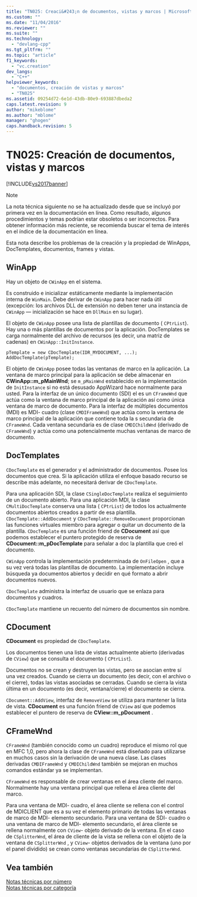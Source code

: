 ```yaml
---
title: "TN025: Creaci&#243;n de documentos, vistas y marcos | Microsoft Docs"
ms.custom: ""
ms.date: "11/04/2016"
ms.reviewer: ""
ms.suite: ""
ms.technology: 
  - "devlang-cpp"
ms.tgt_pltfrm: ""
ms.topic: "article"
f1_keywords: 
  - "vc.creation"
dev_langs: 
  - "C++"
helpviewer_keywords: 
  - "documentos, creación de vistas y marcos"
  - "TN025"
ms.assetid: 09254d72-6e1d-43db-80e9-693887dbeda2
caps.latest.revision: 9
author: "mikeblome"
ms.author: "mblome"
manager: "ghogen"
caps.handback.revision: 5
---
```

# TN025: Creaci&#243;n de documentos, vistas y marcos
[!INCLUDE[vs2017banner](../assembler/inline/includes/vs2017banner.md)]

> [!NOTE]
>  La nota técnica siguiente no se ha actualizado desde que se incluyó por primera vez en la documentación en línea.  Como resultado, algunos procedimientos y temas podrían estar obsoletos o ser incorrectos.  Para obtener información más reciente, se recomienda buscar el tema de interés en el índice de la documentación en línea.  
  
 Esta nota describe los problemas de la creación y la propiedad de WinApps, DocTemplates, documentos, frames y vistas.  
  
## WinApp  
 Hay un objeto de `CWinApp` en el sistema.  
  
 Es construido e inicializar estáticamente mediante la implementación interna de `WinMain`.  Debe derivar de `CWinApp` para hacer nada útil \(excepción: los archivos DLL de extensión no deben tener una instancia de `CWinApp` — inicialización se hace en `DllMain` en su lugar\).  
  
 El objeto de `CWinApp` posee una lista de plantillas de documento \( `CPtrList`\).  Hay una o más plantillas de documentos por la aplicación.  DocTemplates se carga normalmente del archivo de recursos \(es decir, una matriz de cadenas\) en `CWinApp::InitInstance`.  
  
```  
pTemplate = new CDocTemplate(IDR_MYDOCUMENT, ...);  
AddDocTemplate(pTemplate);  
```  
  
 El objeto de `CWinApp` posee todas las ventanas de marco en la aplicación.  La ventana de marco principal para la aplicación se debe almacenar en **CWinApp::m\_pMainWnd**; se `m_pMainWnd` establecido en la implementación de `InitInstance` si no está desusado AppWizard hace normalmente para usted.  Para la interfaz de un único documento \(SDI\) el es un `CFrameWnd` que actúa como la ventana de marco principal de la aplicación así como única ventana de marco de documento.  Para la interfaz de múltiples documentos \(MDI\) es MDI\- cuadro \(clase `CMDIFrameWnd`\) que actúa como la ventana de marco principal de la aplicación que contiene toda la s secundaria de `CFrameWnd`.  Cada ventana secundaria es de clase `CMDIChildWnd` \(derivado de `CFrameWnd`\) y actúa como una potencialmente muchas ventanas de marco de documento.  
  
## DocTemplates  
 `CDocTemplate` es el generador y el administrador de documentos.  Posee los documentos que crea.  Si la aplicación utiliza el enfoque basado recurso se describe más adelante, no necesitará derivar de `CDocTemplate`.  
  
 Para una aplicación SDI, la clase `CSingleDocTemplate` realiza el seguimiento de un documento abierto.  Para una aplicación MDI, la clase `CMultiDocTemplate` conserva una lista \( `CPtrList`\) de todos los actualmente documentos abiertos creados a partir de esa plantilla.  `CDocTemplate::AddDocument` y `CDocTemplate::RemoveDocument` proporcionan las funciones virtuales miembro para agregar o quitar un documento de la plantilla.  `CDocTemplate` es una función friend de **CDocument** así que podemos establecer el puntero protegido de reserva de **CDocument::m\_pDocTemplate** para señalar a doc la plantilla que creó el documento.  
  
 `CWinApp` controla la implementación predeterminada de `OnFileOpen` , que a su vez verá todas las plantillas de documento.  La implementación incluye búsqueda ya documentos abiertos y decidir en qué formato a abrir documentos nuevos.  
  
 `CDocTemplate` administra la interfaz de usuario que se enlaza para documentos y cuadros.  
  
 `CDocTemplate` mantiene un recuento del número de documentos sin nombre.  
  
## CDocument  
 **CDocument** es propiedad de `CDocTemplate`.  
  
 Los documentos tienen una lista de vistas actualmente abierto \(derivadas de `CView`\) que se consulta el documento \( `CPtrList`\).  
  
 Documentos no se crean y destruyen las vistas, pero se asocian entre sí una vez creados.  Cuando se cierra un documento \(es decir, con el archivo o el cierre\), todas las vistas asociadas se cerradas.  Cuando se cierra la vista última en un documento \(es decir, ventana\/cierre\) el documento se cierra.  
  
 `CDocument::AddView`, interfaz de `RemoveView` se utiliza para mantener la lista de vista.  **CDocument** es una función friend de `CView` así que podemos establecer el puntero de reserva de **CView::m\_pDocument** .  
  
## CFrameWnd  
 `CFrameWnd` \(también conocido como un cuadro\) reproduce el mismo rol que en MFC 1,0, pero ahora la clase de `CFrameWnd` está diseñado para utilizarse en muchos casos sin la derivación de una nueva clase.  Las clases derivadas `CMDIFrameWnd` y `CMDIChildWnd` también se mejoran en muchos comandos estándar ya se implementan.  
  
 `CFrameWnd` es responsable de crear ventanas en el área cliente del marco.  Normalmente hay una ventana principal que rellena el área cliente del marco.  
  
 Para una ventana de MDI\- cuadro, el área cliente se rellena con el control de MDICLIENT que es a su vez el elemento primario de todas las ventanas de marco de MDI\- elemento secundario.  Para una ventana de SDI\- cuadro o una ventana de marco de MDI\- elemento secundario, el área cliente se rellena normalmente con `CView`\- objeto derivado de la ventana.  En el caso de `CSplitterWnd`, el área de cliente de la vista se rellena con el objeto de la ventana de `CSplitterWnd` , y `CView`\- objetos derivados de la ventana \(uno por el panel dividido\) se crean como ventanas secundarias de `CSplitterWnd`.  
  
## Vea también  
 [Notas técnicas por número](../mfc/technical-notes-by-number.md)   
 [Notas técnicas por categoría](../mfc/technical-notes-by-category.md)